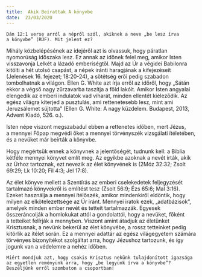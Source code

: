 ```yaml
---
title:  Akik Beírattak A könyvbe
date:  23/03/2020
---
```


`Dán 12:1 verse arról a népről szól, akiknek a neve „be lesz írva a könyvbe” (RÚF). Mit jelent ez?`

Mihály közbelépésének az idejéről azt is olvassuk, hogy páratlan nyomorúság időszaka lesz. Ez annak az időnek felel meg, amikor Isten visszavonja Lelkét a lázadó emberiségtől. Majd az Úr a végidei Babilonra kitölti a hét utolsó csapást, a népek iránti haragjának a kifejezéseit (Jelenések 16. fejezet; 18:20-24), a sötétség erői pedig szabadon tombolhatnak a világon. Ellen G. White azt írja erről az időről, hogy „Sátán ekkor a végső nagy zűrzavarba taszítja a föld lakóit. Amikor Isten angyalai elengedik az emberi indulatok vad viharát, minden ellentét kiéleződik. Az egész világra kiterjed a pusztulás, ami rettenetesebb lesz, mint ami Jeruzsálemet sújtotta” (Ellen G. White: A nagy küzdelem. Budapest, 2013, Advent Kiadó, 526. o.).

Isten népe viszont megszabadul ebben a rettenetes időben, mert Jézus, a mennyei Főpap megvédi őket a mennyei törvényszék vizsgálati ítéleté­ben, és a nevüket már beírták a könyvbe.

Hogy megértsük ennek a könyvnek a jelentőségét, tudnunk kell: a Biblia kétféle mennyei könyvet említ meg. Az egyikbe azoknak a nevét írták, akik az Úrhoz tartoznak, ezt nevezik az élet könyvének is (2Móz 32:32; Zsolt 69:29; Lk 10:20; Fil 4:3; Jel 17:8).

Az élet könyve mellett a Szentírás az emberi cselekedetek feljegyzését tartalmazó könyvekről is említést tesz (Zsolt 56:9; Ézs 65:6; Mal 3:16). Ezeket használja a mennyei ítélőszék, amikor mindenkiről eldöntik, hogy milyen az elkötelezettsége az Úr iránt. Mennyei iratok ezek, „adatbázisok”, amelyek minden ember nevét és tetteit tartalmazzák. Egyesek összeráncolják a homlokukat attól a gondolattól, hogy a nevüket, főként a tetteiket felírják a mennyben. Viszont amint átadjuk az életünket Krisztusnak, a nevünk bekerül az élet könyvébe, a rossz tetteinket pedig kitörlik az ítélet során. Ez a mennyei adattár az egész világegyetem számára törvényes bizonyítékot szolgáltat arra, hogy Jézushoz tartozunk, és így jogunk van a védelemre a nehéz időben.

`Miért mondjuk azt, hogy csakis Krisztus nekünk tulajdonított igazsága az egyetlen reményünk arra, hogy „be legyünk írva a könyvbe”? Beszéljünk erről szombaton a csoportban!`